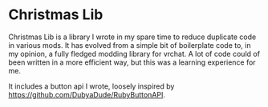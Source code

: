 # Christmas Lib
Christmas Lib is a library I wrote in my spare time to reduce duplicate code in various mods. It has evolved from a simple bit of boilerplate code to, in my opinion, a fully fledged modding library for vrchat. A lot of code could of been written in a more efficient way, but this was a learning experience for me.

It includes a button api I wrote, loosely inspired by https://github.com/DubyaDude/RubyButtonAPI.
